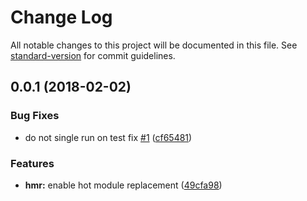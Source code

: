# Change Log

All notable changes to this project will be documented in this file. See [standard-version](https://github.com/conventional-changelog/standard-version) for commit guidelines.

<a name="0.0.1"></a>
## 0.0.1 (2018-02-02)


### Bug Fixes

* do not single run on test fix [#1](https://github.com/ekoeryanto/xo-angular-starter/issues/1) ([cf65481](https://github.com/ekoeryanto/xo-angular-starter/commit/cf65481))


### Features

* **hmr:** enable hot module replacement ([49cfa98](https://github.com/ekoeryanto/xo-angular-starter/commit/49cfa98))
